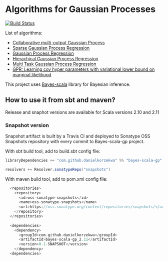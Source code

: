 # Algorithms for Gaussian Processes

[![Build Status](https://travis-ci.org/danielkorzekwa/bayes-scala-gp.svg)](https://travis-ci.org/danielkorzekwa/bayes-scala-gp)

List of algorithms:
* [Collaborative multi-output Gaussian Process](https://github.com/danielkorzekwa/bayes-scala-gp/blob/master/doc/cogp/cogp.md)
* [Sparse Gaussian Process Regression](https://github.com/danielkorzekwa/bayes-scala-gp/blob/master/doc/sgpr/sgpr.md)
* [Gaussian Process Regression](https://github.com/danielkorzekwa/bayes-scala-gp/blob/master/doc/gpr/gpr.md)
* [Hierachical Gaussian Process Regression](https://github.com/danielkorzekwa/bayes-scala-gp/blob/master/doc/hgpr/hgpr.md)
* [Multi Task Gaussian Process Regression](https://github.com/danielkorzekwa/bayes-scala-gp/blob/master/doc/mtgp/mtgp.md)
* [GPR: Learning cov hyper parameters with variational lower bound on marginal likelihood](https://github.com/danielkorzekwa/bayes-scala-gp/blob/master/doc/gprvblearn/gprvblearn.md)


This project uses [Bayes-scala](https://github.com/danielkorzekwa/bayes-scala) library for Bayesian inference.

## How to use it from sbt and maven?

Release and snaphot versions are available for Scala versions 2.10 and 2.11

### Snapshot version

Snapshot artifact is built by a Travis CI and deployed to Sonatype OSS Snapshots repository with every commit to Bayes-scala-gp project. 

With sbt build tool, add to build.sbt config file:

```scala
libraryDependencies += "com.github.danielkorzekwa" %% "bayes-scala-gp" % "0.1-SNAPSHOT"  

resolvers += Resolver.sonatypeRepo("snapshots")
```

With maven build tool, add to pom.xml config file:

```scala
  <repositories>
    <repository>
      <id>oss-sonatype-snapshots</id>
      <name>oss-sonatype-snapshots</name>
      <url>https://oss.sonatype.org/content/repositories/snapshots/</url>
    </repository>
  </repositories>
  
  <dependencies>
    <dependency>
      <groupId>com.github.danielkorzekwa</groupId>
      <artifactId>bayes-scala-gp_2.11</artifactId>
      <version>0.1-SNAPSHOT</version>
    </dependency>
  <dependencies>
```